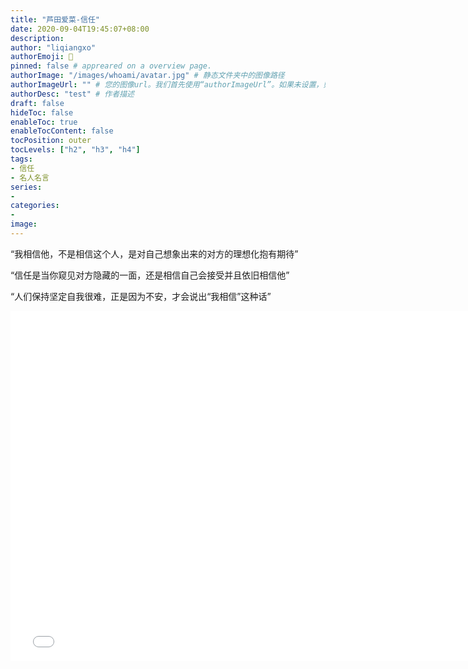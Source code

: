 ```yaml
---
title: "芦田爱菜-信任"
date: 2020-09-04T19:45:07+08:00
description:
author: "liqiangxo"
authorEmoji: 🤖
pinned: false # appreared on a overview page.
authorImage: "/images/whoami/avatar.jpg" # 静态文件夹中的图像路径
authorImageUrl: "" # 您的图像url。我们首先使用“authorImageUrl”。如果未设置，则使用“authorImage”。
authorDesc: "test" # 作者描述
draft: false
hideToc: false
enableToc: true
enableTocContent: false
tocPosition: outer
tocLevels: ["h2", "h3", "h4"]
tags:
- 信任
- 名人名言
series:
-
categories:
-
image:
---
```


“我相信他，不是相信这个人，是对自己想象出来的对方的理想化抱有期待”

“信任是当你窥见对方隐藏的一面，还是相信自己会接受并且依旧相信他”

“人们保持坚定自我很难，正是因为不安，才会说出“我相信”这种话”

<iframe src="//player.bilibili.com/player.html?aid=499447514&bvid=BV19K411N7nc&cid=231998363&page=1" scrolling="no" border="0" frameborder="no" framespacing="0" allowfullscreen="true" width="760px" height="560px"> </iframe>